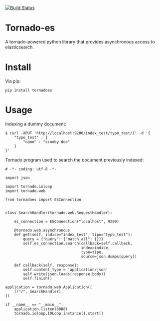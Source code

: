 [![Build Status](https://api.travis-ci.org/globocom/tornado-es.png)](https://api.travis-ci.org/globocom/tornado-es)

Tornado-es
==========

A tornado-powered python library that provides asynchronous access to elasticsearch.

Install
=======

Via pip:

    pip install tornadoes

Usage
=====

Indexing a dummy document:

    $ curl -XPUT 'http://localhost:9200/index_test/typo_test/1' -d '{
        "typo_test" : {
            "name" : "scooby doo"
        }
    }'

Tornado program used to search the document previously indexed:

    # -*- coding: utf-8 -*-

    import json

    import tornado.ioloop
    import tornado.web

    from tornadoes import ESConnection


    class SearchHandler(tornado.web.RequestHandler):

        es_connection = ESConnection("localhost", 9200)

        @tornado.web.asynchronous
        def get(self, indice="index_test", tipo="typo_test"):
            query = {"query": {"match_all": {}}}
            self.es_connection.search(callback=self.callback,
                                      index=indice,
                                      type=tipo,
                                      source=json.dumps(query))

        def callback(self, response):
            self.content_type = 'application/json'
            self.write(json.loads(response.body))
            self.finish()

    application = tornado.web.Application([
        (r"/", SearchHandler),
    ])

    if __name__ == "__main__":
        application.listen(8888)
        tornado.ioloop.IOLoop.instance().start()

